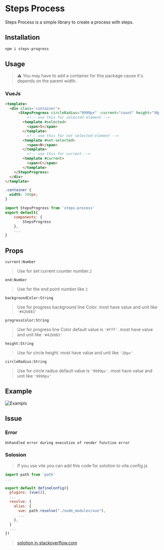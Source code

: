 # Steps Process
<!-- description -->
Steps Process is a simple library to create a process with steps.

## Installation

```bash
npm i steps-progress
```

## Usage

> ⚠ You may have to add a container for this package cause it's depends on the parent width.

### VueJs

```html
<template>
  <div class='container'>
      <StepsProgress circleRadius="9999px" :current="count" height="30px" :end="5" backgroundColor="#42b883">
          <!-- use this for selected element -->
        <template #selected>
          <span>S</span>
        </template>
          <!-- use this for not selected element -->
        <template #not-selected>
          <span>N</span>
        </template>
          <!-- use this for current -->
        <template #current>
          <span>C</span>
        </template>
    </StepsProgress>
  </div>
</template>
```

```css
.container {
  width: 500px;
}
```

```js
import StepsProgress from 'steps-process'
export default{
    components: {
        StepsProgress
    },
    ...
}
```

## Props

```current:Number```  
> Use for set current counter number.```2```

 ```end:Number```
> Use for the end point number.like ```2```

 ```backgroundColor:String```
> Use for progress background line Color. most have value and unit like ```'#42b883'```

 ```progressColor:String```
> Use for progress line Color default value is ```'#fff'```. most have value and unit like ```'#42b883'```

 ```height:String```
> Use for circle height. most have value and unit like ```'20px'```

 ```circleRadius:String```
> Use for circle radius default value is ```'9999px'```. most have value and unit like ```'9999px'```

## Example

<!-- gif-->
![Exampls](./Files/videos/exampels.gif)

## Issue

### Error

```Unhandled error during execution of render function error```

### Solosion

> If you use vite you can add this code for solotion to vite.config.js

```js
import path from 'path'
...

export default defineConfig({
  plugins: [vue()],
  ...
  resolve: {
    alias: {
      vue: path.resolve("./node_modules/vue"),
      ...
    },
  }
  ...
})
```

> [solotion in stackoverflow.com](https://stackoverflow.com/questions/72403717/using-vue-slots-in-library-gives-currentrenderinginstance-is-null)
